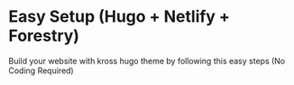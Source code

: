 # Easy Setup (Hugo + Netlify + Forestry)
Build your website with kross hugo theme by following this easy steps (No Coding Required)